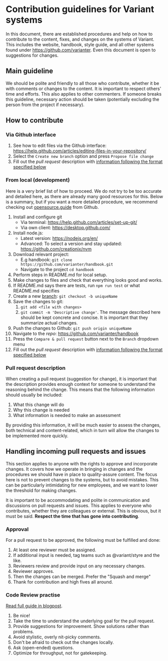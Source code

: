 # Contribution guidelines for Variant systems

In this document, there are established procedures and help on how to contribute
to the content, fixes, and changes on the systems of Variant. This includes the
website, handbook, style guide, and all other systems found under
https://github.com/varianter. Even this document is open to suggestions for
changes.

## Main guideline

We should be polite and friendly to all those who contribute, whether it be with
comments or changes to the content. It is important to respect others' time and
efforts. This also applies to other commenters. If someone breaks this
guideline, necessary action should be taken (potentially excluding the person
from the project if necessary).

## How to contribute

### Via Github interface

1. See how to edit files via the Github interface:
   https://help.github.com/articles/editing-files-in-your-repository/
2. Select the `Create new branch` option and press `Propose file change`
3. Fill out the _pull request_ description with
   [information following the format specified below](#pull-request-description)

### From local (development)

Here is a very brief list of how to proceed. We do not try to be too accurate
and detailed here, as there are already many good resources for this. Below is a
summary, but if you want a more detailed procedure, we recommend checking out
[opensource.guide](https://opensource.guide/how-to-contribute/) from Github.

1. Install and configure git
   - Via terminal: https://help.github.com/articles/set-up-git/
   - Via own client: https://desktop.github.com/
2. Install node.js:
   - Latest version: https://nodejs.org/en/
   - Advanced: To select a version and stay updated:
     https://github.com/creationix/nvm
3. Download relevant project:
   - E.g handbook: `git clone https://github.com/varianter/handbook.git`
   - Navigate to the project `cd handbook`
4. Perform steps in README.md for local setup.
5. Make changes to files and check that everything looks good and works.
6. If README.md says there are tests, run `npm run test` or what README.md
   specifies
7. Create a new [branch](https://guides.github.com/introduction/flow/):
   `git checkout -b uniqueName`
8. Save the changes to git:
   1. `git add <file with changes>`
   2. `git commit -m 'Descriptive change'`. The message described here should be
      kept concrete and concise. It is important that they summarize actual
      changes.
9. Push the changes to Github: `git push origin uniqueName`
10. Navigate to the _repo_: https://github.com/varianter/handbook
11. Press the `Compare & pull request` button next to the `Branch` dropdown menu
12. Fill out the _pull request_ description with
    [information following the format specified below](#pull-request-description)

### Pull request description

When creating a pull request (suggestion for change), it is important that the
description provides enough context for someone to understand the reasoning
behind the change. This means that the following information should usually be
included:

1. What this change will do
2. Why this change is needed
3. What information is needed to make an assessment

By providing this information, it will be much easier to assess the changes,
both technical and content-related, which in turn will allow the changes to be
implemented more quickly.

## Handling incoming pull requests and issues

This section applies to anyone with the rights to approve and incorporate
changes. It covers how we operate in bringing in changes and the procedures we
should have in place to quality-assure content. The focus here is not to prevent
changes to the systems, but to avoid mistakes. This can be particularly
intimidating for new employees, and we want to lower the threshold for making
changes.

It is important to be accommodating and polite in communication and discussions
on pull requests and issues. This applies to everyone who contributes, whether
they are colleagues or external. This is obvious, but it must be said. **Respect
the time that has gone into contributing**.

### Approval

For a pull request to be approved, the following must be fulfilled and done:

1. At least one reviewer must be assigned.
2. If additional input is needed, tag teams such as @variant/styre and the like.
3. Reviewers review and provide input on any necessary changes.
4. Reviewer approves.
5. Then the changes can be merged. Prefer the "Squash and merge"
6. Thank for contribution and high fives all around.

### Code Review practise

[Read full guide in blogpost](https://blog.variant.no/7-tips-for-better-code-reviews-ab06b87534bc).

1. Be nice!
2. Take the time to understand the underlying goal for the pull request.
3. Provide suggestions for improvement. Show solutions rather than problems.
4. Avoid stylistic, overly nit-picky comments.
5. Don't be afraid to check out the changes locally.
6. Ask (open-ended) questions.
7. Optimize for throughput, not for gatekeeping.
